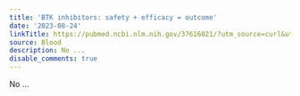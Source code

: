 ```yaml
---
title: 'BTK inhibitors: safety + efficacy = outcome'
date: '2023-08-24'
linkTitle: https://pubmed.ncbi.nlm.nih.gov/37616021/?utm_source=curl&utm_medium=rss&utm_campaign=journals&utm_content=7603509&fc=None&ff=20230824180811&v=2.17.9.post6+86293ac
source: Blood
description: No ...
disable_comments: true
---
```

No ...